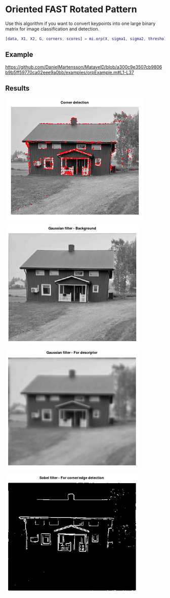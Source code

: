 # Oriented FAST Rotated Pattern
Use this algorithm if you want to convert keypoints into one large binary matrix for image classification and detection.

```matlab
[data, X1, X2, G, corners, scores] = mi.orp(X, sigma1, sigma2, threshold_sobel, threshold_fast, fast_method);
```

## Example

https://github.com/DanielMartensson/MataveID/blob/a300c9e3507cb9806b9b5ff59770ca02eee9a0bb/examples/orpExample.m#L1-L37

## Results

![ORP_Result_Corner_Detection](../pictures/ORP_Result_Corner_Detection.png)

![ORP_Result_Background](../pictures/ORP_Result_Background.png)

![ORP_Result_Descriptor_Filtering](../pictures/ORP_Result_Descriptor_Filtering.png)

![ORP_Result_Sobel](../pictures/ORP_Result_Sobel.png)
